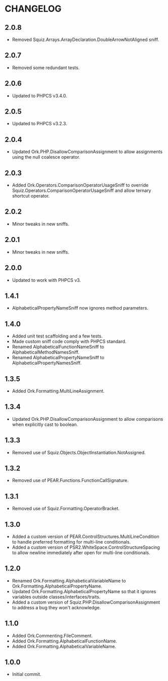 # CHANGELOG

## 2.0.8

* Removed Squiz.Arrays.ArrayDeclaration.DoubleArrowNotAligned sniff.

## 2.0.7

* Removed some redundant tests.

## 2.0.6

* Updated to PHPCS v3.4.0.

## 2.0.5

* Updated to PHPCS v3.2.3.

## 2.0.4

* Updated Ork.PHP.DisallowComparisonAssignment to allow assignments using the
  null coalesce operator.

## 2.0.3

* Added Ork.Operators.ComparisonOperatorUsageSniff to override
  Squiz.Operators.ComparisonOperatorUsageSniff and allow ternary shortcut
  operator.

## 2.0.2

* Minor tweaks in new sniffs.

## 2.0.1

* Minor tweaks in new sniffs.

## 2.0.0

* Updated to work with PHPCS v3.

## 1.4.1

* AlphabeticalPropertyNameSniff now ignores method parameters.

## 1.4.0

* Added unit test scaffolding and a few tests.
* Made custom sniff code comply with PHPCS standard.
* Renamed AlphabeticalFunctionNameSniff to AlphabeticalMethodNamesSniff.
* Renamed AlphabeticalPropertyNameSniff to AlphabeticalPropertyNamesSniff.

## 1.3.5

* Added Ork.Formatting.MultiLineAssignment.

## 1.3.4

* Updated Ork.PHP.DisallowComparisonAssignment to allow comparisons when
  explicitly cast to boolean.

## 1.3.3

* Removed use of Squiz.Objects.ObjectInstantiation.NotAssigned.

## 1.3.2

* Removed use of PEAR.Functions.FunctionCallSignature.

## 1.3.1

* Removed use of Squiz.Formatting.OperatorBracket.

## 1.3.0

* Added a custom version of PEAR.ControlStructures.MultiLineCondition to handle
  preferred formatting for multi-line conditionals.
* Added a custom version of PSR2.WhiteSpace.ControlStructureSpacing to allow
  newline immediately after open for multi-line conditionals.

## 1.2.0

* Renamed Ork.Formatting.AlphabeticalVariableName to
 Ork.Formatting.AlphabeticalPropertyName.
* Updated Ork.Formatting.AlphabeticalPropertyName so that it ignores variables
  outside classes/interfaces/traits.
* Added a custom version of Squiz.PHP.DisallowComparisonAssignment to address a
  bug they won't acknowledge.

## 1.1.0

* Added Ork.Commenting.FileComment.
* Added Ork.Formatting.AlphabeticalFunctionName.
* Added Ork.Formatting.AlphabeticalVariableName.

## 1.0.0

* Initial commit.
